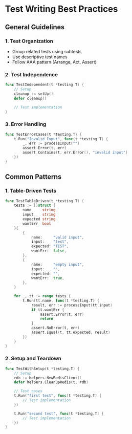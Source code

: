 # Test Writing Best Practices

## General Guidelines

### 1. Test Organization
- Group related tests using subtests
- Use descriptive test names
- Follow AAA pattern (Arrange, Act, Assert)

### 2. Test Independence
```go
func TestIndependent(t *testing.T) {
    // Setup
    cleanup := setUp()
    defer cleanup()

    // Test implementation
}
```

### 3. Error Handling
```go
func TestErrorCases(t *testing.T) {
    t.Run("Invalid Input", func(t *testing.T) {
        _, err := processInput("")
        assert.Error(t, err)
        assert.Contains(t, err.Error(), "invalid input")
    })
}
```

## Common Patterns

### 1. Table-Driven Tests
```go
func TestTableDriven(t *testing.T) {
    tests := []struct {
        name     string
        input    string
        expected string
        wantErr  bool
    }{
        {
            name:     "valid input",
            input:    "test",
            expected: "TEST",
            wantErr:  false,
        },
        {
            name:     "empty input",
            input:    "",
            expected: "",
            wantErr:  true,
        },
    }

    for _, tt := range tests {
        t.Run(tt.name, func(t *testing.T) {
            result, err := processInput(tt.input)
            if tt.wantErr {
                assert.Error(t, err)
                return
            }
            assert.NoError(t, err)
            assert.Equal(t, tt.expected, result)
        })
    }
}
```

### 2. Setup and Teardown
```go
func TestWithSetup(t *testing.T) {
    // Setup
    rdb := helpers.NewRedisClient()
    defer helpers.CleanupRedis(t, rdb)

    // Test cases
    t.Run("first test", func(t *testing.T) {
        // Test implementation
    })

    t.Run("second test", func(t *testing.T) {
        // Test implementation
    })
}
``` 